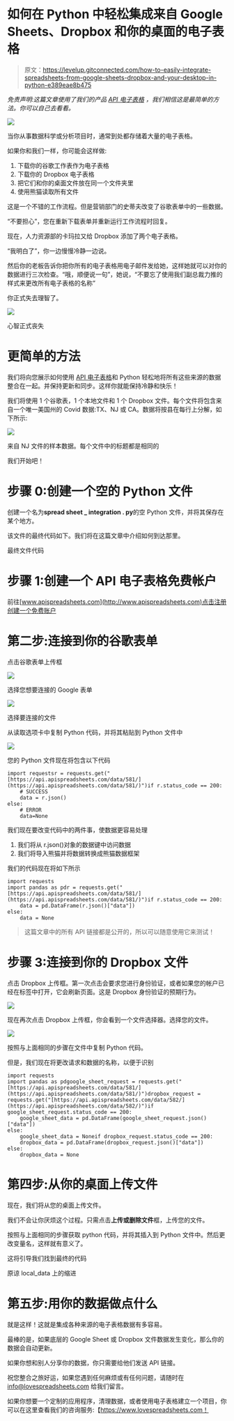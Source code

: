 # 如何在 Python 中轻松集成来自 Google Sheets、Dropbox 和你的桌面的电子表格

> 原文：<https://levelup.gitconnected.com/how-to-easily-integrate-spreadsheets-from-google-sheets-dropbox-and-your-desktop-in-python-e389eae8b475>

*免责声明:这篇文章使用了我们的产品* [*API 电子表格*](http://www.apispreadsheets.com) *，我们相信这是最简单的方法。你可以自己去看看。*

![](img/c042c1383f4eec8729cd69e3a5c1c150.png)

当你从事数据科学或分析项目时，通常到处都存储着大量的电子表格。

如果你和我们一样，你可能会这样做:

1.  下载你的谷歌工作表作为电子表格
2.  下载你的 Dropbox 电子表格
3.  把它们和你的桌面文件放在同一个文件夹里
4.  使用熊猫读取所有文件

这是一个不错的工作流程。但是营销部门的史蒂夫改变了谷歌表单中的一些数据。

“不要担心”，您在重新下载表单并重新运行工作流程时回复。

现在，人力资源部的卡玛拉又给 Dropbox 添加了两个电子表格。

“我明白了”，你一边慢慢冷静一边说。

然后你的老板告诉你把你所有的电子表格用电子邮件发给她，这样她就可以对你的数据进行三次检查。“哦，顺便说一句”，她说，“不要忘了使用我们副总裁力推的样式来更改所有电子表格的名称”

你正式失去理智了。

![](img/26136ea06b1968af3284ce6510644985.png)

心智正式丧失

# 更简单的方法

我们将向您展示如何使用 [API 电子表格](http://apispreadsheets.com)和 Python 轻松地将所有这些来源的数据整合在一起。并保持更新和同步。这样你就能保持冷静和快乐！

我们将使用 1 个谷歌表，1 个本地文件和 1 个 Dropbox 文件。每个文件将包含来自一个唯一美国州的 Covid 数据:TX、NJ 或 CA。数据将按县在每行上分解，如下所示:

![](img/ebe3d04293cd1186d36b28cd17e7fdae.png)

来自 NJ 文件的样本数据。每个文件中的标题都是相同的

我们开始吧！

# **步骤 0:创建一个空的 Python 文件**

创建一个名为**spread sheet _ integration . py**的空 Python 文件，并将其保存在某个地方。

该文件的最终代码如下。我们将在这篇文章中介绍如何到达那里。

最终文件代码

# 步骤 1:创建一个 API 电子表格免费帐户

前往[www.apispreadsheets.com](http://www.apispreadsheets.com)点击注册创建一个免费账户

# 第二步:连接到你的谷歌表单

点击谷歌表单上传框

![](img/99145265b3c6966a9cf2e9808a6fc973.png)

选择您想要连接的 Google 表单

![](img/18e9df6d8368bb3099ea7ea51ac3fd58.png)

选择要连接的文件

从读取选项卡中复制 Python 代码，并将其粘贴到 Python 文件中

![](img/f186078f20884efc52f0836fc343d4cb.png)

您的 Python 文件现在将包含以下代码

```
import requestsr = requests.get("[https://api.apispreadsheets.com/data/581/](https://api.apispreadsheets.com/data/581/)")if r.status_code == 200:
    # SUCCESS 
    data = r.json()
else:
    # ERROR
    data=None
```

我们现在要改变代码中的两件事，使数据更容易处理

1.  我们将从 r.json()对象的数据键中访问数据
2.  我们将导入熊猫并将数据转换成熊猫数据框架

我们的代码现在将如下所示

```
import requests
import pandas as pdr = requests.get("[https://api.apispreadsheets.com/data/581/](https://api.apispreadsheets.com/data/581/)")if r.status_code == 200:
    data = pd.DataFrame(r.json()["data"])
else:
    data = None
```

> 这篇文章中的所有 API 链接都是公开的，所以可以随意使用它来测试！

# 步骤 3:连接到你的 Dropbox 文件

点击 Dropbox 上传框。第一次点击会要求您进行身份验证，或者如果您的帐户已经在标签中打开，它会刷新页面。这是 Dropbox 身份验证的预期行为。

![](img/a376abba65cf99f8fcc89480a5494284.png)

现在再次点击 Dropbox 上传框，你会看到一个文件选择器。选择您的文件。

![](img/4460a845398f9586d5887447d2edbdd2.png)

按照与上面相同的步骤在文件中复制 Python 代码。

但是，我们现在将更改请求和数据的名称，以便于识别

```
import requests
import pandas as pdgoogle_sheet_request = requests.get("[https://api.apispreadsheets.com/data/581/](https://api.apispreadsheets.com/data/581/)")dropbox_request = requests.get("[https://api.apispreadsheets.com/data/582/](https://api.apispreadsheets.com/data/582/)")if google_sheet_request.status_code == 200:
    google_sheet_data = pd.DataFrame(google_sheet_request.json()["data"])
else:
    google_sheet_data = Noneif dropbox_request.status_code == 200:
    dropbox_data = pd.DataFrame(dropbox_request.json()["data"])
else:
    dropbox_data = None
```

# **第四步:从你的桌面上传文件**

现在，我们将从您的桌面上传文件。

我们不会让你厌烦这个过程。只需点击**上传或删除文件**框，上传您的文件。

按照与上面相同的步骤获取 python 代码，并将其插入到 Python 文件中。然后更改变量名，这样就有意义了。

这将引导我们找到最终的代码

原谅 local_data 上的缩进

# 第五步:用你的数据做点什么

就是这样！这就是集成各种来源的电子表格数据有多容易。

最棒的是，如果底层的 Google Sheet 或 Dropbox 文件数据发生变化，那么你的数据会自动更新。

如果你想和别人分享你的数据，你只需要给他们发送 API 链接。

祝您整合之旅好运，如果您遇到任何麻烦或有任何问题，请随时在 info@lovespreadsheets.com 给我们留言。

如果你想要一个定制的应用程序，清理数据，或者使用电子表格建立一个项目，你可以在这里查看我们的咨询服务:【https://www.lovespreadsheets.com！